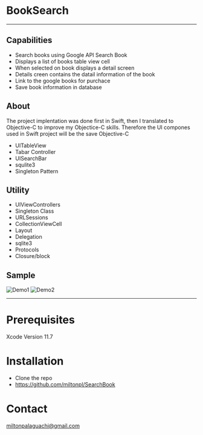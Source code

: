 # BookSearch
---
## Capabilities
- Search books using Google API Search Book
- Displays a list of books  table view cell
- When selected on book displays a  detail screen
- Details creen contains the datail information of the book
- Link to the google books for purchace
- Save book information in database
## About
The project implentation was done first in Swift, then I translated to Objective-C to improve my Objectice-C skills. Therefore the UI compones used in Swift project  will be the save Objective-C
- UITableView
- Tabar Controller
- UISearchBar
- squlite3
- Singleton Pattern

## Utility

- UIViewControllers
- Singleton Class
- URLSessions
- CollectionViewCell
- Layout
- Delegation
- sqlite3
- Protocols
- Closure/block

## Sample
![Demo1]()
![Demo2]()

---
# Prerequisites
Xcode 
Version 11.7

# Installation
- Clone the repo
- https://github.com/miltonpl/SearchBook
# Contact
miltonpalaguachi@gmail.com


